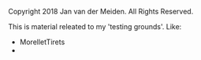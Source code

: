Copyright 2018 Jan van der Meiden. All Rights Reserved.

This is material releated to my 'testing grounds'.
Like:
- MorelletTirets
-
 
